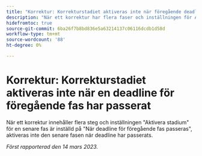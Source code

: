 ```yaml
---
title: "Korrektur: Korrekturstadiet aktiveras inte när föregående deadline för fas passeras"
description: "När ett korrektur har flera faser och inställningen för Aktivera stadium för en senare fas är inställd på När deadline för föregående fas har passerat, aktiveras inte den senare fasen när deadline har passerat."
hidefromtoc: true
source-git-commit: 6ba26f7b8bd836e5a63214137c06116dcdb1d58d
workflow-type: tm+mt
source-wordcount: '88'
ht-degree: 0%

---
```



# Korrektur: Korrekturstadiet aktiveras inte när en deadline för föregående fas har passerat

<!--This article is on the WF and WFP TOC-->

När ett korrektur innehåller flera steg och inställningen &quot;Aktivera stadium&quot; för en senare fas är inställd på &quot;När deadline för föregående fas passeras&quot;, aktiveras inte den senare fasen när deadline har passerats.

_Först rapporterad den 14 mars 2023._

